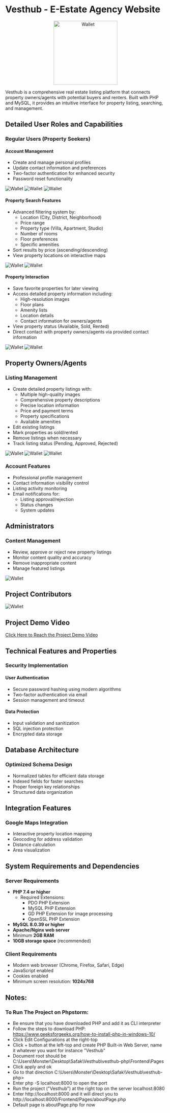 # Vesthub - E-Estate Agency Website

<p align="center">
<img src="https://github.com/user-attachments/assets/251c95d0-0ada-4e00-a809-a0bae540a566" alt="Wallet" width="200" height="200">
</p>

Vesthub is a comprehensive real estate listing platform that connects property owners/agents with potential buyers and renters. Built with PHP and MySQL, it provides an intuitive interface for property listing, searching, and management.

## Detailed User Roles and Capabilities

### Regular Users (Property Seekers)

#### Account Management
* Create and manage personal profiles
* Update contact information and preferences
* Two-factor authentication for enhanced security
* Password reset functionality

<img src="https://github.com/user-attachments/assets/f377691a-280a-48ed-abd4-361795f14e8d" alt="Wallet">

<img src="https://github.com/user-attachments/assets/48bf9865-27e3-4e8d-85e6-d98157d92146" alt="Wallet">

<img src="https://github.com/user-attachments/assets/aac6888a-8d1b-4b2d-a97c-aa902de87de7" alt="Wallet">

#### Property Search Features
* Advanced filtering system by:
  * Location (City, District, Neighborhood)
  * Price range
  * Property type (Villa, Apartment, Studio)
  * Number of rooms
  * Floor preferences
  * Specific amenities
* Sort results by price (ascending/descending)
* View property locations on interactive maps

<img src="https://github.com/user-attachments/assets/db28c018-9292-4ee9-8060-32cad7311465" alt="Wallet">

<img src="https://github.com/user-attachments/assets/afb20a4c-6ee4-44d0-9018-7251743573eb" alt="Wallet">

#### Property Interaction
* Save favorite properties for later viewing
* Access detailed property information including:
  * High-resolution images
  * Floor plans
  * Amenity lists
  * Location details
  * Contact information for owners/agents
* View property status (Available, Sold, Rented)
* Direct contact with property owners/agents via provided contact information

<img src="https://github.com/user-attachments/assets/059d7aac-7bc0-4e2a-b370-b6d6b9edf6bd" alt="Wallet">

<img src="https://github.com/user-attachments/assets/a577d523-d445-4263-9c30-04e3e7892ceb" alt="Wallet">


## Property Owners/Agents

### Listing Management
* Create detailed property listings with:
  * Multiple high-quality images
  * Comprehensive property descriptions
  * Precise location information
  * Price and payment terms
  * Property specifications
  * Available amenities
* Edit existing listings
* Mark properties as sold/rented
* Remove listings when necessary
* Track listing status (Pending, Approved, Rejected)

<img src="https://github.com/user-attachments/assets/9e224455-0be6-49d9-85eb-b7f421368be8" alt="Wallet">

<img src="https://github.com/user-attachments/assets/74a2d020-c8cb-48c8-ad6e-2ad814ceaaf8" alt="Wallet">

<img src="https://github.com/user-attachments/assets/97beeb26-d96e-4758-bd40-c5b2f0f699b5" alt="Wallet">


### Account Features
* Professional profile management
* Contact information visibility control
* Listing activity monitoring
* Email notifications for:
  * Listing approval/rejection
  * Status changes
  * System updates

## Administrators

### Content Management
* Review, approve or reject new property listings
* Monitor content quality and accuracy
* Remove inappropriate content
* Manage featured listings

<img src="https://github.com/user-attachments/assets/9b2ec086-2ce5-4941-a049-7fd384ae64ca" alt="Wallet">

## Project Contributors

<img src="https://github.com/user-attachments/assets/38ffe851-61e9-473d-863e-d07426c07e06" alt="Wallet">

## Project Demo Video

<a href="https://drive.google.com/file/d/1TpWZK6NAbH_qz8BNtGnzFrFeu14WZTn0/view?usp=drive_link" target="_blank">Click Here to Reach the Project Demo Video</a>

## Technical Features and Properties

### Security Implementation

#### User Authentication
* Secure password hashing using modern algorithms
* Two-factor authentication via email
* Session management and timeout

#### Data Protection
* Input validation and sanitization
* SQL injection protection
* Encrypted data storage

## Database Architecture

### Optimized Schema Design
* Normalized tables for efficient data storage
* Indexed fields for faster searches
* Proper foreign key relationships
* Structured data organization

## Integration Features

### Google Maps Integration
* Interactive property location mapping
* Geocoding for address validation
* Distance calculation
* Area visualization

## System Requirements and Dependencies

### Server Requirements
* **PHP 7.4 or higher**
  * Required Extensions:
    * PDO PHP Extension
    * MySQL PHP Extension
    * GD PHP Extension for image processing
    * OpenSSL PHP Extension
* **MySQL 8.0.39 or higher**
* **Apache/Nginx web server**
* Minimum **2GB RAM**
* **10GB storage space** (recommended)

### Client Requirements
* Modern web browser (Chrome, Firefox, Safari, Edge)
* JavaScript enabled
* Cookies enabled
* Minimum screen resolution: **1024x768**

## Notes:
### To Run The Project on Phpstorm:
* Be ensure that you have downloaded PHP and add it as CLI interpreter
* Follow the steps to download PHP: https://www.geeksforgeeks.org/how-to-install-php-in-windows-10/
* Click Edit Configurations at the right-top 
* Click + button at the left-top and create PHP Built-in Web Server, name it whatever you want for instance "Vesthub"
* Document root should be C:\Users\Monster\Desktop\Safak\Vesthub\vesthub-php\Frontend\Pages 
* Click apply and ok
* Go to that direction C:\Users\Monster\Desktop\Safak\Vesthub\vesthub-php> 
* Enter php -S localhost:8000 to open the port
* Run the project ("Vesthub") at the right top on the server localhost:8080
* Enter http://localhost:8000 and it will direct you to http://localhost:8000/Frontend/Pages/aboutPage.php
* Default page is aboutPage.php for now
